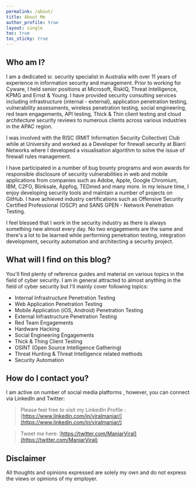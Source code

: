 ```yaml
---
permalink: /about/
title: About Me
author_profile: true
layout: single
toc: true
toc_sticky: true
---
```


## Who am I?

I am a dedicated sr. security specialist in Australia with over 11 years of experience in information security and management. Prior to working for Cyware, I held senior positions at Microsoft, RiskIQ, Threat Intelligence, KPMG and Ernst & Young. I have provided security consulting services including infrastructure (internal - external), application penetration testing, vulnerability assessments, wireless penetration testing, social engineering, red team engagements, API testing, Thick & Thin client testing and cloud architecture security reviews to numerous clients across various industries in the APAC region.

I was involved with the RISC (RMIT Information Security Collective) Club while at University and worked as a Developer for firewall security at Biarri Networks where I developed a visualisation algorithm to solve the issue of firewall rules management.

I have participated in a number of bug bounty programs and won awards for responsible disclosure of security vulnerabilities in web and mobile applications from companies such as Adobe, Apple, Google Chromium, IBM, C2FO, Blinksale, Appfog, TEDmed and many more. In my leisure time, I enjoy developing security tools and maintain a number of projects on GitHub. I have achieved industry certifications such as Offensive Security Certified Professional (OSCP) and SANS GPEN - Network Penetration Testing.

I feel blessed that I work in the security industry as there is always something new almost every day. No two engagements are the same and there's a lot to be learned while performing penetration testing, integration development, security automation and architecting a security project.

## What will I find on this blog?

You'll find plenty of reference guides and material on various topics in the field of cyber security. I am in general attracted to almost anything in the field of cyber security but I'll mainly cover following topics:

- Internal Infrastructure Penetration Testing
- Web Application Penetration Testing
- Mobile Application (iOS, Android) Penetration Testing
- External Infrastructure Penetration Testing
- Red Team Engagements
- Hardware Hacking
- Social Engineering Engagements
- Thick & Thing Client Testing
- OSINT (Open Source Intelligence Gathering)
- Threat Hunting & Threat Intelligence related methods
- Security Automation

## How do I contact you?

I am active on number of social media platforms , however, you can connect via LinkedIn and Twitter:

> Please feel free to visit my LinkedIn Profile :
> [https://www.linkedin.com/in/viralmaniar/](https://www.linkedin.com/in/viralmaniar/)

> Tweet me here:
> [https://twitter.com/ManiarViral](https://twitter.com/ManiarViral)

## Disclaimer

All thoughts and opinions expressed are solely my own and do not express the views or opinions of my employer.



